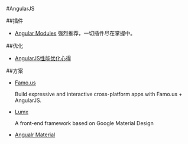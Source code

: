 #AngularJS


##插件
*	[Angular Modules](http://ngmodules.org/) 强烈推荐，一切插件尽在掌握中。


##优化

*	[AngularJS性能优化心得 ](https://github.com/atian25/blog/issues/5)



##方案

*	[Famo.us](https://famo.us/integrations/angular/#/intro)

	Build expressive and interactive cross-platform apps with Famo.us + AngularJS.
	
*	[Lumx](http://ui.lumapps.com/)	

	A front-end framework based on Google Material Design

*	[Angualr Material](https://material.angularjs.org/latest/)

